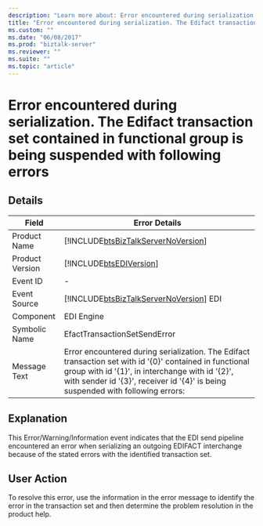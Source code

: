 ```yaml
---
description: "Learn more about: Error encountered during serialization. The Edifact transaction set contained in functional group is being suspended with following errors"
title: "Error encountered during serialization. The Edifact transaction set contained in functional group is being suspended with following errors"
ms.custom: ""
ms.date: "06/08/2017"
ms.prod: "biztalk-server"
ms.reviewer: ""
ms.suite: ""
ms.topic: "article"
---
```

# Error encountered during serialization. The Edifact transaction set contained in functional group is being suspended with following errors
## Details  
  
| Field | Error Details |
|-----------------|------------------------------------------------------------------------------------------------------------------------------------------------------------------------------------------------------------------------------------------------|
|  Product Name   |                                                                               [!INCLUDE[btsBizTalkServerNoVersion](../includes/btsbiztalkservernoversion-md.md)]                                                                               |
| Product Version |                                                                                           [!INCLUDE[btsEDIVersion](../includes/btsediversion-md.md)]                                                                                           |
|    Event ID     |                                                                                                                       -                                                                                                                        |
|  Event Source   |                                                                             [!INCLUDE[btsBizTalkServerNoVersion](../includes/btsbiztalkservernoversion-md.md)] EDI                                                                             |
|    Component    |                                                                                                                   EDI Engine                                                                                                                   |
|  Symbolic Name  |                                                                                                          EfactTransactionSetSendError                                                                                                          |
|  Message Text   | Error encountered during serialization. The Edifact transaction set with id '{0}' contained in functional group with id '{1}', in interchange with id '{2}', with sender id '{3}', receiver id '{4}' is being suspended with following errors: |
  
## Explanation  
 This Error/Warning/Information event indicates that the EDI send pipeline encountered an error when serializing an outgoing EDIFACT interchange because of the stated errors with the identified transaction set.  
  
## User Action  
 To resolve this error, use the information in the error message to identify the error in the transaction set and then determine the problem resolution in the product help.
